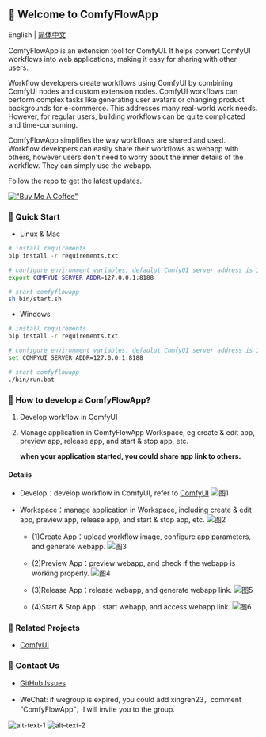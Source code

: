 
## 📌 Welcome to ComfyFlowApp

English | [简体中文](./README_zh-CN.md)

ComfyFlowApp is an extension tool for ComfyUI. It helps convert ComfyUI workflows into web applications, making it easy for sharing with other users.

Workflow developers create workflows using ComfyUI by combining ComfyUI nodes and custom extension nodes. ComfyUI workflows can perform complex tasks like generating user avatars or changing product backgrounds for e-commerce. This addresses many real-world work needs. However, for regular users, building workflows can be quite complicated and time-consuming. 
                        
ComfyFlowApp simplifies the way workflows are shared and used. Workflow developers can easily share their workflows as webapp with others, however users don't need to worry about the inner details of the workflow. They can simply use the webapp.


Follow the repo to get the latest updates.

[!["Buy Me A Coffee"](https://www.buymeacoffee.com/assets/img/custom_images/orange_img.png)](https://www.buymeacoffee.com/comfyflow)

### 📌 Quick Start
- Linux & Mac
```bash
# install requirements
pip install -r requirements.txt

# configure environment variables, defaulut ComfyUI server address is 127.0.0.1:8188
export COMFYUI_SERVER_ADDR=127.0.0.1:8188

# start comfyflowapp
sh bin/start.sh
```


- Windows
```bash
# install requirements
pip install -r requirements.txt

# configure environment variables, defaulut ComfyUI server address is 127.0.0.1:8188
set COMFYUI_SERVER_ADDR=127.0.0.1:8188

# start comfyflowapp
./bin/run.bat
```

### 📌 How to develop a ComfyFlowApp?

1. Develop workflow in ComfyUI
2. Manage application in ComfyFlowApp Workspace, eg create & edit app, preview app, release app, and start & stop app, etc. 

    **when your application started, you could share app link to others.**

#### Detaiis

- Develop：develop workflow in ComfyUI, refer to [ComfyUI](https://github.com/comfyanonymous/ComfyUI)
![图1](docs/images/comfy-workflow.png)

- Workspace：manage application in Workspace, including create & edit app, preview app, release app, and start & stop app, etc.
![图2](docs/images/comfy-workspace.png)

    - (1)Create App：upload workflow image, configure app parameters, and generate webapp.
![图3](docs/images/comfy-upload-app.png)

    - (2)Preview App：preview webapp, and check if the webapp is working properly.
![图4](docs/images/comfy-preview-app.png)

    - (3)Release App：release webapp, and generate webapp link.
![图5](docs/images/comfy-release-app.png)

    - (4)Start & Stop App：start webapp, and access webapp link.
![图6](docs/images/comfy-app.png)
       
### 📌 Related Projects
- [ComfyUI](https://github.com/comfyanonymous/ComfyUI)

### 📌 Contact Us
- [GitHub Issues](https://github.com/xingren23/ComfyWorkflowApp/issues)

- WeChat: if wegroup is expired, you could add xingren23，comment “ComfyFlowApp”，I will invite you to the group.

![alt-text-1](docs/images/WechatGroup.jpg "title-1") ![alt-text-2](docs/images/wechat-xingren23.jpg "title-2")